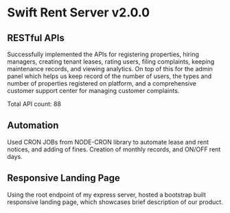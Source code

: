 # **Swift Rent Server v2.0.0**

## RESTful APIs

Successfully implemented the APIs for registering properties, hiring managers, creating tenant leases, rating users, filing complaints, keeping maintenance records, and viewing analytics. On top of this for the admin panel which helps us keep record of the number of users, the types and number of properties registered on platform, and a comprehensive customer support center for managing customer complaints.

Total API count: 88

## Automation

Used CRON JOBs from NODE-CRON library to automate lease and rent notices, and adding of fines. Creation of monthly records, and ON/OFF rent days.

## Responsive Landing Page

Using the root endpoint of my express server, hosted a bootstrap built responsive landing page, which showcases brief description of our product.
